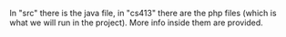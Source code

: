 In "src" there is the java file, in "cs413" there are the php files (which is what we will run in the project). More info inside them are provided.

